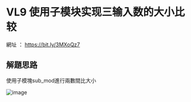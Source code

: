 <h1> VL9 使用子模块实现三输入数的大小比较 </h1>

網址 ： https://bit.ly/3MXoQz7

<h2> 解題思路 </h2>

使用子模塊sub_mod進行兩數間比大小

![image](https://github.com/aa389393/Verilog_example/assets/64916523/2c06954c-c866-420f-9e02-43b6e429564a)
